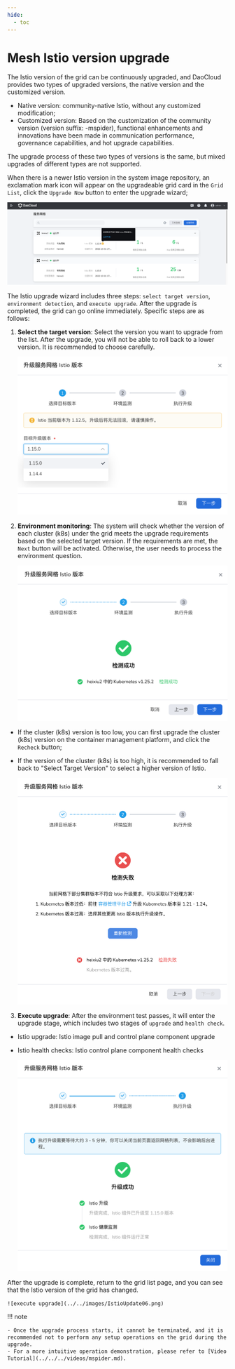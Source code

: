 ```yaml
---
hide:
  - toc
---
```


# Mesh Istio version upgrade

The Istio version of the grid can be continuously upgraded, and DaoCloud provides two types of upgraded versions, the native version and the customized version.

- Native version: community-native Istio, without any customized modification;
- Customized version: Based on the customization of the community version (version suffix: -mspider), functional enhancements and innovations have been made in communication performance, governance capabilities, and hot upgrade capabilities.

The upgrade process of these two types of versions is the same, but mixed upgrades of different types are not supported.

When there is a newer Istio version in the system image repository, an exclamation mark icon will appear on the upgradeable grid card in the `Grid List`, click the `Upgrade Now` button to enter the upgrade wizard;

![Update Now](../../images/IstioUpdate01.png)

The Istio upgrade wizard includes three steps: `select target version`, `environment detection`, and `execute upgrade`. After the upgrade is completed, the grid can go online immediately. Specific steps are as follows:

1. **Select the target version**: Select the version you want to upgrade from the list. After the upgrade, you will not be able to roll back to a lower version. It is recommended to choose carefully.

    ![target version](../../images/IstioUpdate02.png)

2. **Environment monitoring**: The system will check whether the version of each cluster (k8s) under the grid meets the upgrade requirements based on the selected target version. If the requirements are met, the `Next` button will be activated. Otherwise, the user needs to process the environment question.

    ![Environment Detection](../../images/IstioUpdate03.png)

 - If the cluster (k8s) version is too low, you can first upgrade the cluster (k8s) version on the container management platform, and click the `Recheck` button;

- If the version of the cluster (k8s) is too high, it is recommended to fall back to "Select Target Version" to select a higher version of Istio.

    ![Environment Detection](../../images/IstioUpdate04.png)

3. **Execute upgrade**: After the environment test passes, it will enter the upgrade stage, which includes two stages of `upgrade` and `health check`.

- Istio upgrade: Istio image pull and control plane component upgrade

- Istio health checks: Istio control plane component health checks

    ![execute upgrade](../../images/IstioUpdate05.png)

After the upgrade is complete, return to the grid list page, and you can see that the Istio version of the grid has changed.

    ![execute upgrade](../../images/IstioUpdate06.png)

!!! note

    - Once the upgrade process starts, it cannot be terminated, and it is recommended not to perform any setup operations on the grid during the upgrade.
    - For a more intuitive operation demonstration, please refer to [Video Tutorial](../../../videos/mspider.md).